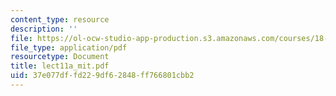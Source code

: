 ```yaml
---
content_type: resource
description: ''
file: https://ol-ocw-studio-app-production.s3.amazonaws.com/courses/18-996-topics-in-theoretical-computer-science-internet-research-problems-spring-2002/37e077dffd229df62848ff766801cbb2_lect11a_mit.pdf
file_type: application/pdf
resourcetype: Document
title: lect11a_mit.pdf
uid: 37e077df-fd22-9df6-2848-ff766801cbb2
---
```


